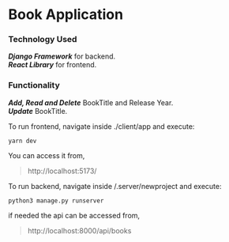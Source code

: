 # Book Application
### Technology Used
***Django Framework*** for backend.  
***React Library*** for frontend.
### Functionality
***Add, Read and Delete*** BookTitle and Release Year.  
***Update*** BookTitle.

To run frontend, navigate inside ./client/app and execute:  
```
yarn dev
```
You can access it from,  

> http://localhost:5173/

To run backend, navigate inside /.server/newproject and execute:  
```
python3 manage.py runserver
```
if needed the api can be accessed from,
> http://localhost:8000/api/books
